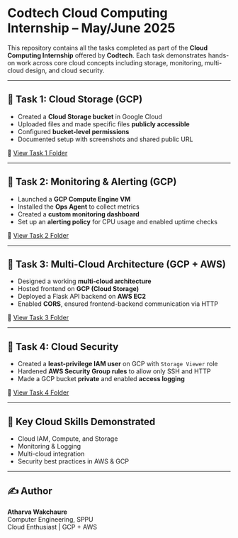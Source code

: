 # Codtech Cloud Computing Internship – May/June 2025

This repository contains all the tasks completed as part of the **Cloud Computing Internship** offered by **Codtech**. Each task demonstrates hands-on work across core cloud concepts including storage, monitoring, multi-cloud design, and cloud security.

---

## 🔹 Task 1: Cloud Storage (GCP)
- Created a **Cloud Storage bucket** in Google Cloud
- Uploaded files and made specific files **publicly accessible**
- Configured **bucket-level permissions**
- Documented setup with screenshots and shared public URL

📂 [View Task 1 Folder](./task1-cloud-storage/)

---

## 🔹 Task 2: Monitoring & Alerting (GCP)
- Launched a **GCP Compute Engine VM**
- Installed the **Ops Agent** to collect metrics
- Created a **custom monitoring dashboard**
- Set up an **alerting policy** for CPU usage and enabled uptime checks

📂 [View Task 2 Folder](./task2-monitoring/)

---

## 🔹 Task 3: Multi-Cloud Architecture (GCP + AWS)
- Designed a working **multi-cloud architecture**
- Hosted frontend on **GCP (Cloud Storage)**
- Deployed a Flask API backend on **AWS EC2**
- Enabled **CORS**, ensured frontend-backend communication via HTTP

📂 [View Task 3 Folder](./task3-multi-cloud-architecture/)

---

## 🔹 Task 4: Cloud Security
- Created a **least-privilege IAM user** on GCP with `Storage Viewer` role
- Hardened **AWS Security Group rules** to allow only SSH and HTTP
- Made a GCP bucket **private** and enabled **access logging**

📂 [View Task 4 Folder](./task4-cloud-security/)

---

## 🔐 Key Cloud Skills Demonstrated
- Cloud IAM, Compute, and Storage
- Monitoring & Logging
- Multi-cloud integration
- Security best practices in AWS & GCP

---

## ✍️ Author
**Atharva Wakchaure**  
Computer Engineering, SPPU  
Cloud Enthusiast | GCP + AWS  
